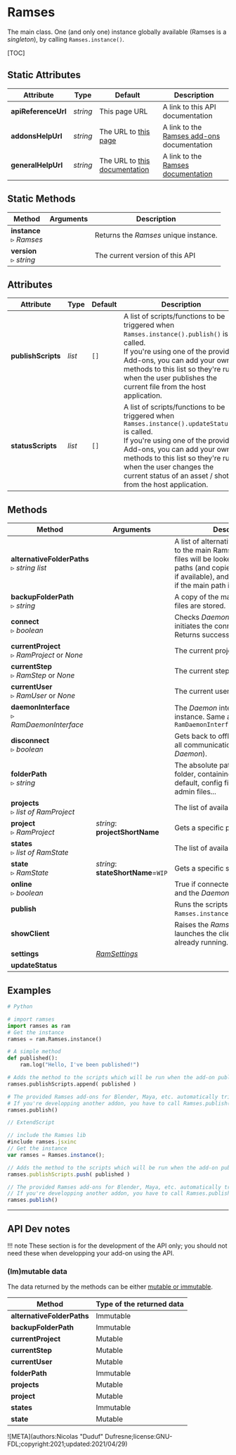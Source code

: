 # Ramses

The main class. One (and only one) instance globally available (Ramses is a *singleton*), by calling `Ramses.instance()`.

[TOC]

## Static Attributes

| Attribute | Type | Default | Description |
| --- | --- | --- | --- |
| **apiReferenceUrl** | *string* | This page URL | A link to this API documentation |
| **addonsHelpUrl** | *string* | The URL to [this page](../../../addons/) | A link to the [Ramses add-ons](../../../addons/) documentation |
| **generalHelpUrl** | *string* | The URL to [this documentation](../../../) | A link to the [Ramses documentation](../../../) |

## Static Methods

| Method | Arguments | Description |
| --- | --- | --- |
| **instance**<br />▹ *Ramses* | | Returns the *Ramses* unique instance. |
| **version**<br />▹ *string* | | The current version of this API |

## Attributes

| Attribute | Type | Default | Description |
| --- | --- | --- | --- |
| **publishScripts** | *list* | `[]` | A list of scripts/functions to be triggered when `Ramses.instance().publish()` is called.<br />If you're using one of the provided Add-ons, you can add your own methods to this list so they're run when the user publishes the current file from the host application. |
| **statusScripts** | *list* | `[]` | A list of scripts/functions to be triggered when `Ramses.instance().updateStatus()` is called.<br />If you're using one of the provided Add-ons, you can add your own methods to this list so they're run when the user changes the current status of an asset / shot from the host application. |

## Methods

| Method | Arguments | Description |
| --- | --- | --- |
| **alternativeFolderPaths**<br />▹ *string list* | | A list of alternative absolute paths to the main Ramses folder. Missing files will be looked for in these paths (and copied to the main path if available), and they will be used if the main path is not available. |
| **backupFolderPath**<br />▹ *string* | | A copy of the main folder where all files are stored. |
| **connect**<br />▹ *boolean* | | Checks *Daemon* availability and initiates the connection. <br />Returns success. |
| **currentProject**<br />▹ *RamProject* or *None* | | The current project. |
| **currentStep**<br />▹ *RamStep* or *None* | | The current step. |
| **currentUser**<br />▹ *RamUser* or *None* | | The current user. |
| **daemonInterface**<br />▹ *RamDaemonInterface* | | The *Daemon* interface unique instance. Same as `RamDaemonInterface.instance()` |
| **disconnect**<br />▹ *boolean* | | Gets back to offline mode (stops all communications with the *Daemon*). |
| **folderPath**<br />▹ *string* | | The absolute path to main Ramses folder, containing projects by default, config files, user folders, admin files... |
| **projects**<br />▹ *list of RamProject* | | The list of available projects. |
| **project**<br />▹ *RamProject* | *string*: **projectShortName** | Gets a specific project. |
| **states**<br />▹ *list of RamState* | | The list of available states. |
| **state**<br />▹ *RamState* | *string*: **stateShortName**=`WIP` | Gets a specific state. |
| **online**<br />▹ *boolean* | | True if connected to the *Daemon* and the *Daemon* is responding. |
| **publish** | | Runs the scripts in `Ramses.instance().publishScripts`. |
| **showClient** | | Raises the *Ramses Client* window, launches the client if it is not already running. |
| **settings** | [*RamSettings*](ram_settings.md) |  | The settings unique instance. Same as `RamSettings.instance()` |
| **updateStatus** | |  |  Runs the scripts in `Ramses.instance().statusScripts`. |

## Examples

```py
# Python

# import ramses
import ramses as ram
# Get the instance
ramses = ram.Ramses.instance()

# A simple method
def published():
    ram.log("Hello, I've been published!")

# Adds the method to the scripts which will be run when the add-on publishes a file
ramses.publishScripts.append( published )

# The provided Ramses add-ons for Blender, Maya, etc. automatically trigger these scripts.
# If you're developping another addon, you have to call Ramses.publish() to run them
ramses.publish()
```

```js
// ExtendScript

// include the Ramses lib
#include ramses.jsxinc
// Get the instance
var ramses = Ramses.instance();

// Adds the method to the scripts which will be run when the add-on publishes a file
ramses.publishScripts.push( published )

// The provided Ramses add-ons for Blender, Maya, etc. automatically trigger these scripts.
// If you're developping another addon, you have to call Ramses.publish() to run them
ramses.publish()
```

____

## API Dev notes

!!! note
    These section is for the development of the API only; you should not need these when developping your add-on using the API.

### (Im)mutable data

The data returned by the methods can be either [mutable or immutable](implementation.md#accessing-the-data).

| Method | Type of the returned data |
| --- | --- |
| **alternativeFolderPaths** | <i class="fa fa-lock"></i> Immutable |
| **backupFolderPath** | <i class="fa fa-lock"></i> Immutable |
| **currentProject** | <i class="fa fa-pen"></i> Mutable |
| **currentStep** | <i class="fa fa-pen"></i> Mutable |
| **currentUser** | <i class="fa fa-pen"></i> Mutable |
| **folderPath** | <i class="fa fa-lock"></i> Immutable |
| **projects** | <i class="fa fa-pen"></i> Mutable |
| **project** | <i class="fa fa-pen"></i> Mutable |
| **states** | <i class="fa fa-lock"></i> Immutable |
| **state** | <i class="fa fa-pen"></i> Mutable |

![META](authors:Nicolas "Duduf" Dufresne;license:GNU-FDL;copyright:2021;updated:2021/04/29)